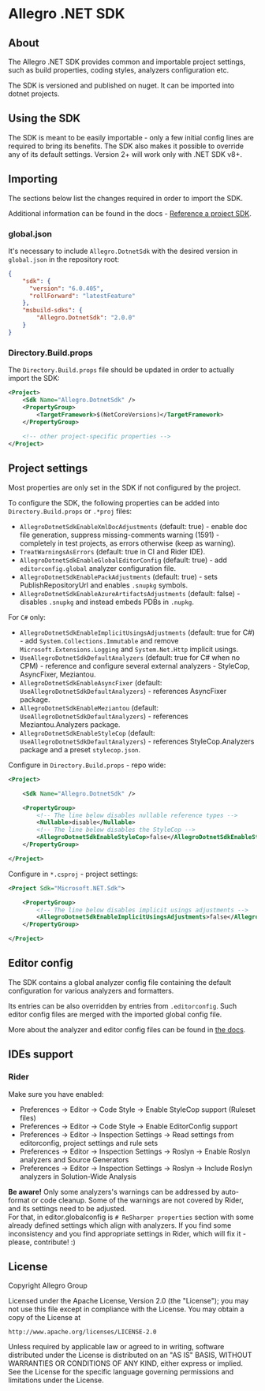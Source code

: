 # Allegro .NET SDK

## About

The Allegro .NET SDK provides common and importable project settings, such as build properties, coding styles, analyzers configuration etc.

The SDK is versioned and published on nuget. It can be imported into dotnet projects.

## Using the SDK

The SDK is meant to be easily importable - only a few initial config lines are required to bring its benefits. The SDK also makes it possible to override any of its default settings. Version 2+ will work only with .NET SDK v8+.

## Importing

The sections below list the changes required in order to import the SDK.

Additional information can be found in the docs - [Reference a project SDK](https://docs.microsoft.com/en-us/visualstudio/msbuild/how-to-use-project-sdk?view=vs-2022#reference-a-project-sdk).

### global.json

It's necessary to include `Allegro.DotnetSdk` with the desired version in `global.json` in the repository root:

```json
{
    "sdk": {
      "version": "6.0.405",
      "rollForward": "latestFeature"
    },
    "msbuild-sdks": {
        "Allegro.DotnetSdk": "2.0.0"
    }
}

```

### Directory.Build.props

The `Directory.Build.props` file should be updated in order to actually import the SDK:

```xml
<Project>
    <Sdk Name="Allegro.DotnetSdk" />
    <PropertyGroup>
        <TargetFramework>$(NetCoreVersions)</TargetFramework>
    </PropertyGroup>
    
    <!-- other project-specific properties -->
</Project>
```

## Project settings

Most properties are only set in the SDK if not configured by the project.

To configure the SDK, the following properties can be added into `Directory.Build.props` or `.*proj` files:

- `AllegroDotnetSdkEnableXmlDocAdjustments` (default: true) - enable doc file generation, suppress missing-comments warning (1591) - completely in test projects, as errors otherwise (keep as warning).
- `TreatWarningsAsErrors` (default: true in CI and Rider IDE).
- `AllegroDotnetSdkEnableGlobalEditorConfig` (default: true) - add `editorconfig.global` analyzer configuration file.
- `AllegroDotnetSdkEnablePackAdjustments` (default: true) - sets PublishRepositoryUrl and enables `.snupkg` symbols.
- `AllegroDotnetSdkEnableAzureArtifactsAdjustments` (default: false) - disables `.snupkg` and instead embeds PDBs in `.nupkg`.

For `C#` only:

- `AllegroDotnetSdkEnableImplicitUsingsAdjustments` (default: true for C#) - add `System.Collections.Immutable` and remove `Microsoft.Extensions.Logging` and `System.Net.Http` implicit usings.
- `UseAllegroDotnetSdkDefaultAnalyzers` (default: true for C# when no CPM) - reference and configure several external analyzers - StyleCop, AsyncFixer, Meziantou.
- `AllegroDotnetSdkEnableAsyncFixer` (default: `UseAllegroDotnetSdkDefaultAnalyzers`) - references AsyncFixer package.
- `AllegroDotnetSdkEnableMeziantou` (default: `UseAllegroDotnetSdkDefaultAnalyzers`) - references Meziantou.Analyzers package.
- `AllegroDotnetSdkEnableStyleCop` (default: `UseAllegroDotnetSdkDefaultAnalyzers`) - references StyleCop.Analyzers package and a preset `stylecop.json`.

Configure in `Directory.Build.props` - repo wide:

```xml
<Project>

    <Sdk Name="Allegro.DotnetSdk" />

    <PropertyGroup>
        <!-- The line below disables nullable reference types -->
        <Nullable>disable</Nullable>
        <!-- The line below disables the StyleCop -->
        <AllegroDotnetSdkEnableStyleCop>false</AllegroDotnetSdkEnableStyleCop>
    </PropertyGroup>

</Project>
```

Configure in `*.csproj` - project settings:

```xml
<Project Sdk="Microsoft.NET.Sdk">

    <PropertyGroup>
        <!-- The line below disables implicit usings adjustments -->
        <AllegroDotnetSdkEnableImplicitUsingsAdjustments>false</AllegroDotnetSdkEnableImplicitUsingsAdjustments>
    </PropertyGroup>

</Project>
```

## Editor config

The SDK contains a global analyzer config file containing the default configuration for various analyzers and formatters.

Its entries can be also overridden by entries from `.editorconfig`. Such editor config files are merged with the imported global config file.

More about the analyzer and editor config files can be found in [the docs](https://docs.microsoft.com/en-us/dotnet/fundamentals/code-analysis/configuration-files).

## IDEs support

### Rider  

Make sure you have enabled:

- Preferences -> Editor -> Code Style -> Enable StyleCop support (Ruleset files)
- Preferences -> Editor -> Code Style -> Enable EditorConfig support
- Preferences -> Editor -> Inspection Settings -> Read settings from editorconfig, project settings and rule sets
- Preferences -> Editor -> Inspection Settings -> Roslyn -> Enable Roslyn analyzers and Source Generators
- Preferences -> Editor -> Inspection Settings -> Roslyn -> Include Roslyn analyzers in Solution-Wide Analysis

**Be aware!**
Only some analyzers's warnings can be addressed by auto-format or code cleanup. Some of the warnings are not covered by Rider, and its settings need to be adjusted.  
For that, in editor.globalconfig is `# ReSharper properties` section with some already defined settings which align with analyzers. If you find some inconsistency and you find appropriate settings in Rider, which will fix it - please, contribute! :)

## License

Copyright Allegro Group

Licensed under the Apache License, Version 2.0 (the "License"); you may not use this file except in compliance with the License. You may obtain a copy of the License at

```http://www.apache.org/licenses/LICENSE-2.0```

Unless required by applicable law or agreed to in writing, software distributed under the License is distributed on an "AS IS" BASIS, WITHOUT WARRANTIES OR CONDITIONS OF ANY KIND, either express or implied. See the License for the specific language governing permissions and limitations under the License.

